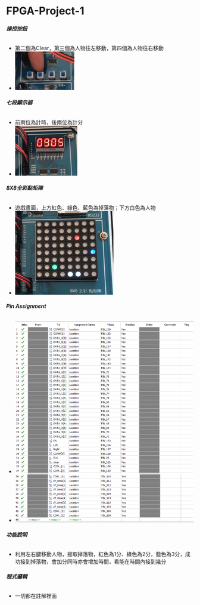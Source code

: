 # FPGA-Project-1

###### **操控按鈕**
  - 第二個為Clear，第三個為人物往左移動，第四個為人物往右移動
  - ![](/Picture/op.png)
  
###### **七段顯示器**
  - 前兩位為計時，後兩位為計分
  - ![](/Picture/tp.png)
  
###### **8X8全彩點矩陣**
  - 遊戲畫面，上方紅色、綠色、藍色為掉落物；下方白色為人物
  - ![](/Picture/gs.png)

###### **Pin Assignment**
- ![](/Picture/pin1.png)
- ![](/Picture/pin2.png)

###### **功能說明**
  - 利用左右鍵移動人物，接取掉落物，紅色為1分、綠色為2分，藍色為3分，成功接到掉落物，會加分同時亦會增加時間，看能在時間內接到幾分

###### **程式邏輯**
  - 一切都在註解裡面
